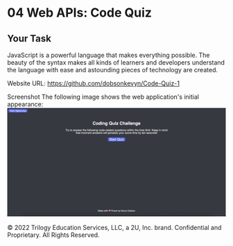 # 04 Web APIs: Code Quiz

## Your Task

JavaScript is a powerful language that makes everything possible. The beauty of the syntax makes all kinds of learners and developers understand the language with ease and astounding pieces of technology are created.




Website URL: https://github.com/dobsonkevyn/Code-Quiz-1


Screenshot
The following image shows the web application's initial appearance:
![Screenshot](./assets/images/Code-quiz.png) 

© 2022 Trilogy Education Services, LLC, a 2U, Inc. brand. Confidential and Proprietary. All Rights Reserved.
